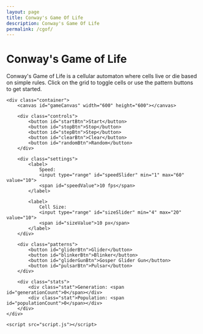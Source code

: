 ```yaml
---
layout: page
title: Conway's Game Of Life
description: Conway's Game Of Life
permalink: /cgof/
---
```



<!-- <!DOCTYPE html>
-->

<html lang="en">
<head>
    <meta charset="UTF-8">
    <meta name="viewport" content="width=device-width, initial-scale=1.0">
    <title>Conway's Game of Life</title>
    <link rel="stylesheet" href="styles.css">
</head>
<body>
    <h1>Conway's Game of Life</h1>
    <div class="description">
        Conway's Game of Life is a cellular automaton where cells live or die based on simple rules.
        Click on the grid to toggle cells or use the pattern buttons to get started.
    </div>
    
    <div class="container">
        <canvas id="gameCanvas" width="600" height="600"></canvas>
        
        <div class="controls">
            <button id="startBtn">Start</button>
            <button id="stopBtn">Stop</button>
            <button id="stepBtn">Step</button>
            <button id="clearBtn">Clear</button>
            <button id="randomBtn">Random</button>
        </div>
        
        <div class="settings">
            <label>
                Speed:
                <input type="range" id="speedSlider" min="1" max="60" value="10">
                <span id="speedValue">10 fps</span>
            </label>
            
            <label>
                Cell Size:
                <input type="range" id="sizeSlider" min="4" max="20" value="10">
                <span id="sizeValue">10 px</span>
            </label>
        </div>
        
        <div class="patterns">
            <button id="gliderBtn">Glider</button>
            <button id="blinkerBtn">Blinker</button>
            <button id="gliderGunBtn">Gosper Glider Gun</button>
            <button id="pulsarBtn">Pulsar</button>
        </div>
        
        <div class="stats">
            <div class="stat">Generation: <span id="generationCount">0</span></div>
            <div class="stat">Population: <span id="populationCount">0</span></div>
        </div>
    </div>

    <script src="script.js"></script>
</body>
</html>